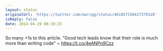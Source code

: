 ```yaml
---
layout: status
originalUrl: 'https://twitter.com/marcgg/status/461057150417379328'
isReply: false
date: 2014-04-29 08:19:25
---
```


So many +1s to this article. "Good tech leads know that their role is much more than writing code" ~ https://t.co/4eANPn9Czz
